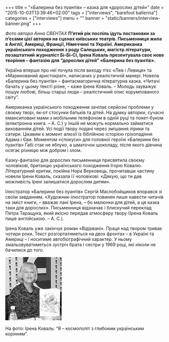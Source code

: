 +++
title = "«Балерина без пуантів» – казка для «дорослих дітей»"
date = "2015-10-03T13:39:46+02:00"
tags = ["interviews", "barefoot ballerina"]
categories = ["interviews"]
menu = ""
banner = "static/banners/interview-banner.png"
+++

*Фото автора Анна СВЕНТАХ*
**П’ятий рік поспіль ідуть постановки за п’єсами цієї авторки на сценах київських театрів. Письменниця жила в Англії, Америці, Франції, Німеччині та Україні. Американка українського походження з роду Салецьких, магістр літератури, позаштатний журналіст Бі-Бі-Сі, Ірена Коваль презентувала своє нове творіння – фантазію для “дорослих дітей” «Балерина без пуантів».**

Україна вперше про неї почула після виходу п’єс «Лев і Левиця» та «Маринований аристократ», написаних у реалістичній манері. Новела «Балерина без пуантів» – фантасмагорична літературна казка. «Читачі бачать у цьому тексті різне, – каже Ірена Коваль. – Молодь зауважує пошук любові, більш старші люди – реалістичний опис корумпованого світу”.

Американка українського походження зачіпає серйозні проблеми у своєму творі, як-от стосунки батьків та дітей. На думку авторки, сучасні емансиповані мами з мобільним телефоном в одній руці та покет-буком (електронна книга. – А. С.) у іншій не можуть нормально займатися вихованням дітей. Усі події твору подані через змішання лірики та сатири. Цікавим є момент алюзії із біблійною історією гріхопадіння Адама і Єви. Моментом «спокуси» для головної героїні «Балерини без пуантів» Ґабі стає не яблуко, а шматочок шоколаду, після якого дівчина осягає різницю між добром і злом.

Казку-фантазію для дорослих письменниця присвятила своєму чоловікові, британцю українського походження Ігорю Ковалю. Літературний критик, покійна Нора Верховець, прочитавши частину новели Ірени Коваль, сказала її чоловікові: «Дякую, що ти дав можливість Ірені залишатися дорослим дитям».

Ілюстратор «Балерини без пуантів» Сергій Маслобойщиков впорався зі своїм завданням. «Художник-ілюстратор повинен лише навести читачів на зміст книги, – вважає пані Ірена, – бо малюнки для дітей, а ця казка таки для дорослих». Письменниця відзначає і блискучий переклад Петра Таращука, який якісно передав атмосферу твору (Ірена Коваль пише англійською. – А. С.).

Ірена Коваль уже закінчує роман «Відірвані». Праця над твором триває чотири роки. Текст розгортатиметься на двох фронтах – в Україні та Америці – і носитиме автобіографічний характер. У ньому змальовуватиметься зустріч брата і сестри у 1969 році, які ніколи не бачилися до того.

![Ірена Коваль](static/smalls/anna-cventah-interview.jpg)

На фото: Ірена Коваль: “Я – космополіт з глибоким українським корінням”.
